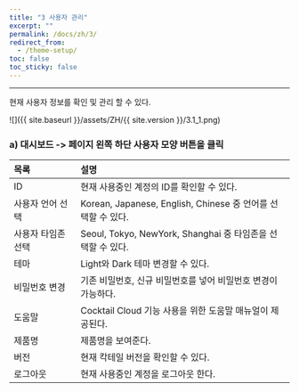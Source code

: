 ```yaml
---
title: "3 사용자 관리"
excerpt: ""
permalink: /docs/zh/3/
redirect_from:
  - /theme-setup/
toc: false
toc_sticky: false
---
```


---
현재 사용자 정보를 확인 및 관리 할 수 있다.

![]({{ site.baseurl }}/assets/ZH/{{ site.version }}/3.1_1.png)

### a\)    대시보드 -&gt; 페이지 왼쪽 하단 사용자 모양 버튼을 클릭

| 목록         | 설명                                                 |
| :--------- | :------------------------------------------------- |
| ID         | 현재 사용중인 계정의 ID를 확인할 수 있다.                          |
| 사용자 언어 선택  | Korean, Japanese, English, Chinese 중 언어를 선택할 수 있다. |
| 사용자 타임존 선택 | Seoul, Tokyo, NewYork, Shanghai 중 타임존을 선택할 수 있다.   |
| 테마         | Light와 Dark 테마 변경할 수 있다.                           |
| 비밀번호 변경    | 기존 비밀번호, 신규 비밀번호를 넣어 비밀번호 변경이 가능하다.                |
| 도움말        | Cocktail Cloud 기능 사용을 위한 도움말 매뉴얼이 제공된다.            |
| 제품명        | 제품명을 보여준다.                                         |
| 버전         | 현재 칵테일 버전을 확인할 수 있다.                               |
| 로그아웃       | 현재 사용중인 계정을 로그아웃 한다.                               |
